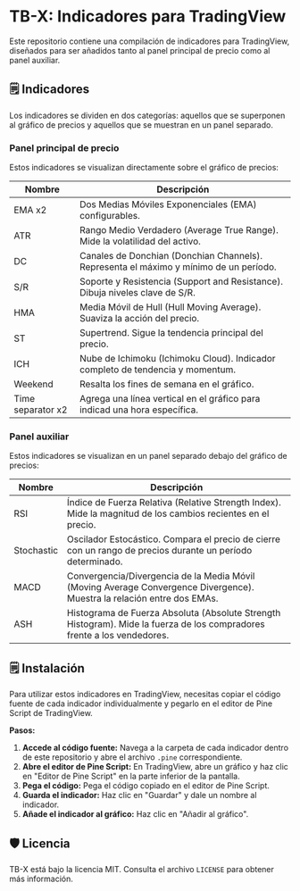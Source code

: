 # TB-X: Indicadores para TradingView

Este repositorio contiene una compilación de indicadores para TradingView, diseñados para ser añadidos tanto al panel principal de precio como al panel auxiliar.

## 🗒️ Indicadores

Los indicadores se dividen en dos categorías: aquellos que se superponen al gráfico de precios y aquellos que se muestran en un panel separado.

### Panel principal de precio

Estos indicadores se visualizan directamente sobre el gráfico de precios:

| Nombre             | Descripción                                                                    |
|--------------------|--------------------------------------------------------------------------------|
| EMA x2             | Dos Medias Móviles Exponenciales (EMA) configurables.                             |
| ATR                | Rango Medio Verdadero (Average True Range). Mide la volatilidad del activo.     |
| DC                 | Canales de Donchian (Donchian Channels). Representa el máximo y mínimo de un período. |
| S/R                | Soporte y Resistencia (Support and Resistance). Dibuja niveles clave de S/R.   |
| HMA                | Media Móvil de Hull (Hull Moving Average). Suaviza la acción del precio.        |
| ST                 | Supertrend. Sigue la tendencia principal del precio.                            |
| ICH                | Nube de Ichimoku (Ichimoku Cloud). Indicador completo de tendencia y momentum. |
| Weekend            | Resalta los fines de semana en el gráfico.                                     |
| Time separator x2  | Agrega una línea vertical en el gráfico para indicad una hora específica. |

### Panel auxiliar

Estos indicadores se visualizan en un panel separado debajo del gráfico de precios:

| Nombre          | Descripción                                                                                                       |
|-----------------|--------------------------------------------------------------------------------------------------------------------|
| RSI             | Índice de Fuerza Relativa (Relative Strength Index). Mide la magnitud de los cambios recientes en el precio.      |
| Stochastic      | Oscilador Estocástico. Compara el precio de cierre con un rango de precios durante un período determinado.         |
| MACD            | Convergencia/Divergencia de la Media Móvil (Moving Average Convergence Divergence). Muestra la relación entre dos EMAs. |
| ASH             | Histograma de Fuerza Absoluta (Absolute Strength Histogram). Mide la fuerza de los compradores frente a los vendedores. |

## 🗒️ Instalación

Para utilizar estos indicadores en TradingView, necesitas copiar el código fuente de cada indicador individualmente y pegarlo en el editor de Pine Script de TradingView.

**Pasos:**

1. **Accede al código fuente:** Navega a la carpeta de cada indicador dentro de este repositorio y abre el archivo `.pine` correspondiente.
3. **Abre el editor de Pine Script:** En TradingView, abre un gráfico y haz clic en "Editor de Pine Script" en la parte inferior de la pantalla.
4. **Pega el código:** Pega el código copiado en el editor de Pine Script.
5. **Guarda el indicador:** Haz clic en "Guardar" y dale un nombre al indicador.
6. **Añade el indicador al gráfico:** Haz clic en "Añadir al gráfico".

## 🛡️ Licencia

TB-X está bajo la licencia MIT. Consulta el archivo `LICENSE` para obtener más información.

